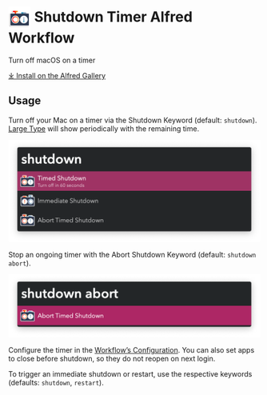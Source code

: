 # <img src='Workflow/icon.png' width='45' align='center' alt='icon'> Shutdown Timer Alfred Workflow

Turn off macOS on a timer

<a href='https://alfred.app/workflows/vitor/shutdown-timer'>⤓ Install on the Alfred Gallery</a>

## Usage

Turn off your Mac on a timer via the Shutdown Keyword (default: `shutdown`). [Large Type](https://www.alfredapp.com/help/features/large-type/) will show periodically with the remaining time.

![Shutdown options](Workflow/images/about/shutdown.png)

Stop an ongoing timer with the Abort Shutdown Keyword (default: `shutdown abort`).

![Abort shutdown](Workflow/images/about/abort.png)

Configure the timer in the [Workflow’s Configuration](https://www.alfredapp.com/help/workflows/user-configuration/). You can also set apps to close before shutdown, so they do not reopen on next login.

To trigger an immediate shutdown or restart, use the respective keywords (defaults: `shutdown`, `restart`).
